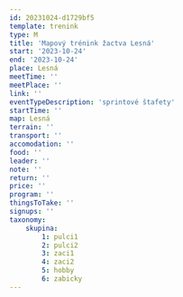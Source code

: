 ```yaml
---
id: 20231024-d1729bf5
template: trenink
type: M
title: 'Mapový trénink žactva Lesná'
start: '2023-10-24'
end: '2023-10-24'
place: Lesná
meetTime: ''
meetPlace: ''
link: ''
eventTypeDescription: 'sprintové štafety'
startTime: ''
map: Lesná
terrain: ''
transport: ''
accomodation: ''
food: ''
leader: ''
note: ''
return: ''
price: ''
program: ''
thingsToTake: ''
signups: ''
taxonomy:
    skupina:
        1: pulci1
        2: pulci2
        3: zaci1
        4: zaci2
        5: hobby
        6: zabicky
---
```


